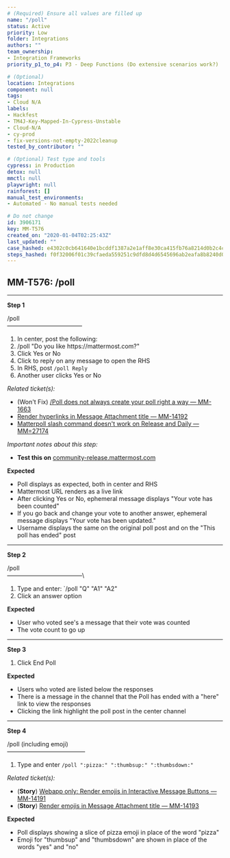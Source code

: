```yaml
---
# (Required) Ensure all values are filled up
name: "/poll"
status: Active
priority: Low
folder: Integrations
authors: ""
team_ownership:
- Integration Frameworks
priority_p1_to_p4: P3 - Deep Functions (Do extensive scenarios work?)

# (Optional)
location: Integrations
component: null
tags:
- Cloud N/A
labels:
- Hackfest
- TM4J-Key-Mapped-In-Cypress-Unstable
- Cloud-N/A
- cy-prod
- fix-versions-not-empty-2022cleanup
tested_by_contributor: ""

# (Optional) Test type and tools
cypress: in Production
detox: null
mmctl: null
playwright: null
rainforest: []
manual_test_environments:
- Automated - No manual tests needed

# Do not change
id: 3906171
key: MM-T576
created_on: "2020-01-04T02:25:43Z"
last_updated: ""
case_hashed: e4302c0cb641640e1bcddf1387a2e1aff8e30ca415fb76a8214d0b2c4c35a767990de24eda8cd322005dbace1d6d84fd
steps_hashed: f0f32006f01c39cfaeda559251c9dfd8d4d6545696ab2eafa8b8240d07df9c3132605bf9a29ec2f6c12d2b30ad38477d
---
```


<!-- (Auto-generated) Based on frontmatter's "key" and "name" -->

## MM-T576: /poll

---

**Step 1**

/poll\
–––––––––––––––––––––––––

1. In center, post the following:
2. /poll "Do you like https\://mattermost.com?"
3. Click Yes or No
4. Click to reply on any message to open the RHS
5. In RHS, post `/poll Reply`
6. Another user clicks Yes or No

_Related ticket(s):_

- (Won't Fix) [/Poll does not always create your poll right a way — MM-1663](https://mattermost.atlassian.net/browse/MM-11663)
- [Render hyperlinks in Message Attachment title — MM-14192](https://mattermost.atlassian.net/browse/MM-14192)
- [Matterpoll slash command doesn't work on Release and Daily — MM=27174](https://mattermost.atlassian.net/browse/MM-27174)

_Important notes about this step:_

- **Test this on** [community-release.mattermost.com](https://community-release.mattermost.com)

**Expected**

- Poll displays as expected, both in center and RHS
- Mattermost URL renders as a live link
- After clicking Yes or No, ephemeral message displays "Your vote has been counted"
- If you go back and change your vote to another answer, ephemeral message displays "Your vote has been updated."
- Username displays the same on the original poll post and on the "This poll has ended" post

---

**Step 2**

/poll\
–––––––––––––––––––––––––\\

1. Type and enter: \`/poll "Q" "A1" "A2"
2. Click an answer option

**Expected**

- User who voted see's a message that their vote was counted
- The vote count to go up

---

**Step 3**

1. Click End Poll

**Expected**

- Users who voted are listed below the responses
- There is a message in the channel that the Poll has ended with a "here" link to view the responses
- Clicking the link highlight the poll post in the center channel

---

**Step 4**

/poll (including emoji)\
––––––––––––––––––––––––––

1. Type and enter `/poll ":pizza:" ":thumbsup:" ":thumbsdown:"`

_Related ticket(s):_

- (**Story**) [Webapp only: Render emojis in Interactive Message Buttons — MM-14191](https://mattermost.atlassian.net/browse/MM-14191)
- (**Story**) [Render emojis in Message Attachment title — MM-14193](https://mattermost.atlassian.net/browse/MM-14193)

**Expected**

- Poll displays showing a slice of pizza emoji in place of the word "pizza"
- Emoji for "thumbsup" and "thumbsdown" are shown in place of the words "yes" and "no"
